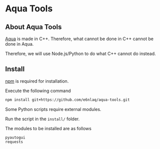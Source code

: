 # Aqua Tools

## About Aqua Tools

[Aqua](https://github.com/e6nlaq/aqua) is made in C++. Therefore, what cannot be done in C++ cannot be done in Aqua.

Therefore, we will use Node.js/Python to do what C++ cannot do instead.

## Install

[npm](https://www.npmjs.com/) is required for installation.

Execute the following command

```bash
npm install git+https://github.com/e6nlaq/aqua-tools.git
```

Some Python scripts require external modules.

Run the script in the `install/` folder.

The modules to be installed are as follows

```
pyautogui
requests
```
